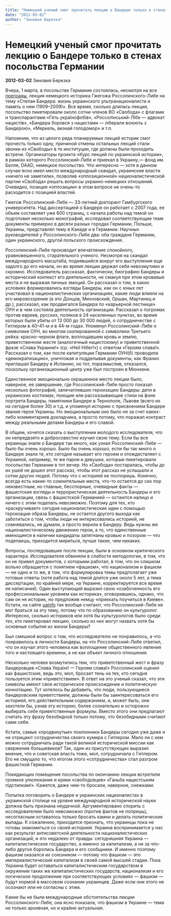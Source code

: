 ```yaml
---
title: "Немецкий ученый смог прочитать лекцию о Бандере только в стенах посольства Германии"
date: "2012-03-02"
author: "Зиновия Березка"
---
```


# Немецкий ученый смог прочитать лекцию о Бандере только в стенах посольства Германии

**2012-03-02** Зиновия Березка

Вчера, 1 марта, в посольстве Германии состоялась, несмотря на все [преграды](/5020.html), лекция немецкого историка Гжегожа Россолинского-Либе на тему «Степан Бандера: жизнь украинского ультранационалиста и память о нем (1909–2009)». Все время, сколько длилась лекция, посольство пикетировали около сотни членов ВО «Свобода» с флагами и транспарантами «Геть українофобів», «Россолінський-Лібе — адвокат нацистів», «Бандера боровся з нацистами — ліберали воюють з Бандерою», «Меркель, визнай голодомор» и т.п.

Напомним, что из целого ряда планируемых лекций историк смог прочесть только одну, причиной отмены остальных лекций стали звонки из «Свободы» в те институции, где должны были проходить встречи. Организаторы проекта «Курс лекций по украинской истории», в рамках которого Россолинский-Либе и приехал в Украину,— фонд им. Белля, DAAD, немецкое посольство. Что интересно — хотя в данном случае ясно имел место международный скандал, украинские власти «ничего не заметили», позволив «оппозиционной» националистической партии «Свобода» решать вопросы украино-немецких отношений. Очевидно, позиция «оппозиции» в этом вопросе не очень-то расходится с позицией властей.

Гжегож Россолинский-Либе — 33-летний докторант Гамбургского университета. Над диссертацией о Бандере он работает с 2007 года, ее объем составляет уже 600 страниц, с начала работы над темой он подготовил несколько монографий, исследовал соответствующие теме документы примерно в десяти разных городах Германии, Польши, Украины, представлял тему в Канаде и в Германии. Научных руководителей у Россолинского-Либе два: оба граждане Германии, один украинского, другой польского происхождения.

Россолинский-Либе производит впечатление спокойного, уравновешенного, старательного ученого. Несмотря на скандал международного масштаба, поднявшийся вокруг его выступления еще задолго до его начала, он во время лекции держал себя невозмутимо и скромно. Исследователь рассказал, фактически, биографию Бандеры и исторический контекст его деятельности, не смакуя при этом кровавые места и не выражая личных эмоций. Он рассказал о том, в каких условиях формировались взгляды Бандеры, как он с юных лет участвовал в националистических организациях, какие люди влияли на его мировоззрение (а это Донцов, Михновский, Оршан, Мартинец и др.), рассказал, как продвигался Бандера по «карьерной лестнице» ОУН и в чем состояла деятельность организации. Рассказал о погромах против евреев, русских, поляков в 24 населенных пунктах, во время которых были убиты от 13 000 до 30 000 людей, о сотрудничестве с Гитлером в 40–41-м и в 44-м годах. Упомянул Россолинский-Либе о символике ОУН, во многом скопированной с символики Третьего рейха: красно-черном флаге, воплощавшем кровь и землю, приветственном жесте (аналогичный нацистскому) и приветственной фразе «Слава Украине!» (ср. «Heil Hitler!») с ответом «Героям слава!». Рассказал о том, как после капитуляции Германии ОУН(б) проводила «демократизацию», уничтожая и подделывая документы, как Франко приглашал Бандеру в Испанию, но тот, поразмыслив, отказался, поскольку организационный центр уже был построен в Мюнхене.

Единственное эмоционально окрашенное место лекции было, наверное, ее завершение, где Россолинский-Либе просто показал несколько фотографий, запечатлевших героизацию Бандеры: дети в украинских костюмах, поющие или рассказывающие стихи на фоне портрета Бандеры, памятники Бандере в Тернополе, Львове (всего их на сегодня более 30) и т.д. и упомянул историю с присвоением Бандере звания героя Украины. Но эмоциональным оно было не за счет каких-либо комментариев докладчика, а просто потому, что поражал контраст между реальными делами Бандеры и его славой.

В общем, хочется сказать о выступлении молодого исследователя, что он непредвзято и добросовестно изучил свою тему. Если бы все украинцы знали о Бандере так много, как узнал Россолинский-Либе — было бы очень хорошо. Было бы очень хорошо, если бы так много о Бандере знали те, кто сегодня называет его героем и отождествляет с Украиной, например, те же парни и девушки, которые пикетировали посольство Германии в тот вечер. Но «Свобода» постаралась, чтобы до их ушей не дошел этот рассказ, чтобы этот рассказ не услышали и сотни других людей. Потому что с историей не поспоришь. Конечно, всегда есть какие-то сомнительные места, что-то остается до сих пор неизвестным, но главные, бесспорные, очевидные факты — фашистские взгляды и террористическая деятельность Бандеры и его организации, связь с фашистской Германией — остаются налицо и ничего с этим поделать невозможно. Поэтому для тех, кто «раскручивает» сегодня националистические идеи с помощью героизации образа Бандеры, не остается другого выхода как заботиться о том, чтобы люди не интересовались историей, не сомневались, не думали, а просто верили в Бандеру. Ведь нужны же националистическому движению герои, а то, что единственные имеющиеся в наличии кандидаты запятнаны кровью и позором — что поделаешь, приходится мириться, лучше такие, чем никаких.

Вопросы, последовавшие после лекции, были в основном критического характера. Исследователя обвиняли в слабости методологии, в том, что он не привел документов, с которыми работал, в том, что он слишком вольно обращается с понятием «фашизм», что национализм и фашизм — не одно и то же, в том, что формулировка темы предполагает уже готовые ответы (хотя работа над темой длится уже около 5 лет, а тема диссертации, по крайней мере, на Украине, корректируется все время ее написания). Один выступающий выразил свою «озабоченность его профессиональным уровнем как историка», оговорившись, однако, что сам он не историк, но предложив немцу «приехать поучиться в Киеве». Кстати, на сайте [uainfo](http://uainfo.censor.net.ua/news/11718-skandalnyy-nemeckiy-istorik-rossolinskiy-libe-okazalsya-aspirantom-kulturologom.html) так вообще считают, что Россолинский-Либе не мог браться за эту тему, потому что по образованию он культуролог. Интересно, сколько историков или хотя бы культурологов было среди тех, кто пикетировал лекцию, сколько из них могут назвать хотя бы основные события из жизни Бандеры?

Был смешной вопрос о том, что исследователю не понравилось, а что понравилось в личности Бандеры, на что Россолинский-Либе ответил, что он изучал этого человека как воплощение общественного явления того и настоящего времени, а не как объект личного отношения.

Несколько человек возмутились тем, что приветственный жест и фразу бандеровцев «Слава Україні! — Героям слава!» Россолинский оценил как фашистские, ведь это, мол, бросает тень на тех, кто сегодня пользуется этим «приветствием». В ответ на это ученый сказал, что эти символы имеют свое историческое происхождение и политическую коннотацию. Тут хотелось бы добавить, что люди, пользующиеся бандеровским приветствием, должны были бы заинтересоваться его историей, его действительным содержанием, и, может быть, они захотели бы, узнав эту историю, более сознательно и осторожно выбирать себе приветственные формулы. Вместо этого они предлагают считать эту фразу безобидной только потому, что безобидными считают сами себя.

Кстати, самые «продвинутые» поклонники Бандеры сегодня уже даже и не отрицают сотрудничества своего кумира с Гитлером. Мало ли с кем можно сотрудничать ради такой великой исторической миссии как свержение большевиков? Так, один из присутствующих выразил мнение, что и советская власть тоже, мол, сотрудничала с Гитлером. Его не смущало то, что итогом этого «сотрудничества» стал разгром фашисткой Германии.

Покидающих помещение посольства по окончанию лекции встретили громкое улюлюкание и крики «свободовцев» «Ганьба нацистським підстилкам!». Кажется, даже чем-то бросали, наверное, снежками.

Попытка поговорить о Бандере и украинских националистах в украинской столице на уровне международной исторической науки должна быть признана неудачной. Аргументировано спорить с исследователем было невозможно (против фактов не попрешь), несогласным оставалось только бросать камни и делать политические выпады. К сожалению, приходится признать, что украинцы пока не готовы знакомиться со своей историей. Украина воспринимается у нас как результат антисоветской деятельности националистических организаций, и это недалеко от правды: сегодняшняя Украина — капиталистическое государство, а именно за капитализм, а не за что-либо другое боролись Бандера и его сообщники. И именно поэтому фашизм оказался их союзником — потому что фашизм — это империалистический капитализм в своей самой высшей стадии. Пока Украина будет оставаться капиталистическим государством в окружении таких же капиталистических государств, национализм и его логическое продолжение при соответствующих условиях — фашизм — будут нормой в массовом сознании украинцев. Даже если они этого не осознают или не согласны с этим.

Какие бы не были международные обстоятельства лекции Россолинского-Либе, она ясно показала, что фашизм в Украине — тема не только архивная, но и крайне актуальная.